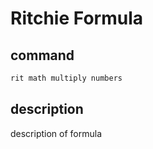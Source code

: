 # Ritchie Formula

## command

```bash
rit math multiply numbers
```

## description

description of formula
